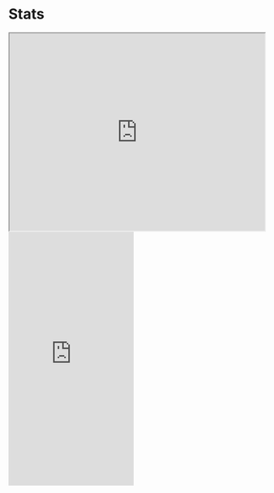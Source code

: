 # Stats

<iframe src="https://steamdb.info/embed/?appid=1435790" height="389" width="100%" loading="lazy"></iframe>

<iframe src="https://discord.com/widget?id=196033962261348355&theme=dark" width="49%" height="500" allowtransparency="true" frameBorder="0" sandbox="allow-popups allow-popups-to-escape-sandbox allow-same-origin allow-scripts"></iframe>
	
<div className="new-div">
</div>